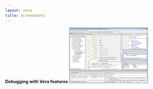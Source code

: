 ```yaml
---
layout: vera
title: Screenshots
---
```


**Debugging with Vera features**
<a href="images/vera-debugging.png">
<img src="images/scr-vera-debugging.png" /></a>
